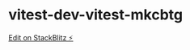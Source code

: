 # vitest-dev-vitest-mkcbtg

[Edit on StackBlitz ⚡️](https://stackblitz.com/edit/vitest-dev-vitest-mkcbtg)